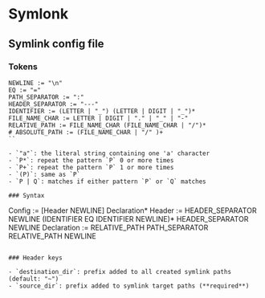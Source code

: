 # Symlonk

## Symlink config file

### Tokens

```
NEWLINE := "\n"
EQ := "="
PATH_SEPARATOR := ":"
HEADER_SEPARATOR := "---"
IDENTIFIER := (LETTER | "_") (LETTER | DIGIT | "_")*
FILE_NAME_CHAR := LETTER | DIGIT | "." | "_" | "-"
RELATIVE_PATH := FILE_NAME_CHAR (FILE_NAME_CHAR | "/")*
# ABSOLUTE_PATH := (FILE_NAME_CHAR | "/" )+
``

- `"a"`: the literal string containing one 'a' character
- `P*`: repeat the pattern `P` 0 or more times
- `P+`: repeat the pattern `P` 1 or more times
- `(P)`: same as `P`
- `P | Q`: matches if either pattern `P` or `Q` matches

### Syntax

```
Config := [Header NEWLINE] Declaration*
Header := HEADER_SEPARATOR NEWLINE (IDENTIFIER EQ IDENTIFIER NEWLINE)* HEADER_SEPARATOR NEWLINE
Declaration := RELATIVE_PATH PATH_SEPARATOR RELATIVE_PATH NEWLINE
```

### Header keys

- `destination_dir`: prefix added to all created symlink paths (default: "~")
- `source_dir`: prefix added to symlink target paths (**required**)
